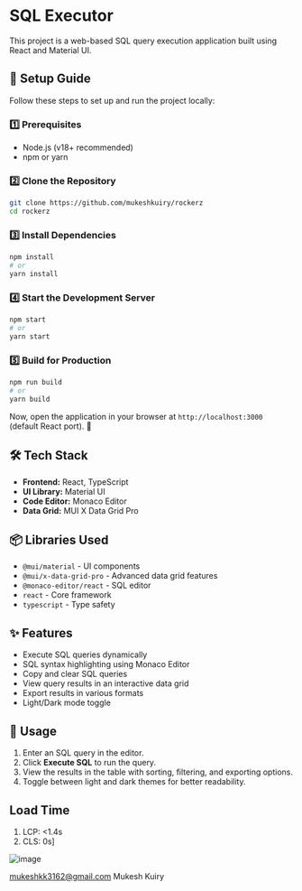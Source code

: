 # SQL Executor

This project is a web-based SQL query execution application built using React and Material UI.

## 🚀 Setup Guide

Follow these steps to set up and run the project locally:

### 1️⃣ Prerequisites
- Node.js (v18+ recommended)
- npm or yarn

### 2️⃣ Clone the Repository
```sh
git clone https://github.com/mukeshkuiry/rockerz
cd rockerz
```

### 3️⃣ Install Dependencies
```sh
npm install
# or
yarn install
```

### 4️⃣ Start the Development Server
```sh
npm start
# or
yarn start
```

### 5️⃣ Build for Production
```sh
npm run build
# or
yarn build
```

Now, open the application in your browser at `http://localhost:3000` (default React port). 🎉

## 🛠 Tech Stack
- **Frontend:** React, TypeScript
- **UI Library:** Material UI
- **Code Editor:** Monaco Editor
- **Data Grid:** MUI X Data Grid Pro

## 📦 Libraries Used
- `@mui/material` - UI components
- `@mui/x-data-grid-pro` - Advanced data grid features
- `@monaco-editor/react` - SQL editor
- `react` - Core framework
- `typescript` - Type safety

## ✨ Features
- Execute SQL queries dynamically
- SQL syntax highlighting using Monaco Editor
- Copy and clear SQL queries
- View query results in an interactive data grid
- Export results in various formats
- Light/Dark mode toggle

## 📌 Usage
1. Enter an SQL query in the editor.
2. Click **Execute SQL** to run the query.
3. View the results in the table with sorting, filtering, and exporting options.
4. Toggle between light and dark themes for better readability.

## Load Time
1. LCP: <1.4s
2. CLS: 0s]

![image](https://github.com/user-attachments/assets/3f1222f9-947f-4053-8f4a-71c679488a40)


mukeshkk3162@gmail.com
Mukesh Kuiry
